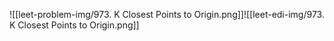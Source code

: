 ![[leet-problem-img/973. K Closest Points to Origin.png]]![[leet-edi-img/973. K Closest Points to Origin.png]]